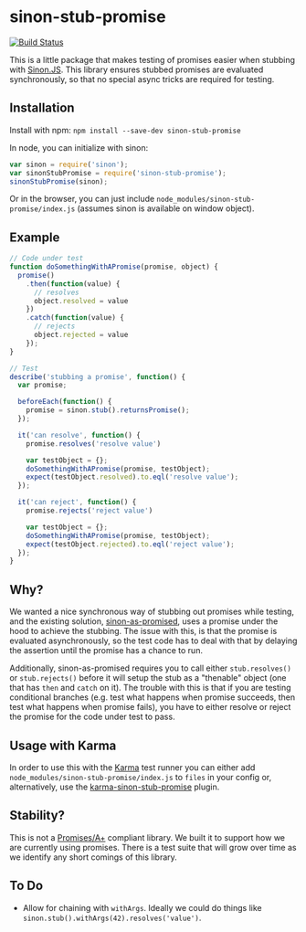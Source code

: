# sinon-stub-promise
[![Build Status](https://travis-ci.org/substantial/sinon-stub-promise.svg?branch=master)](https://travis-ci.org/substantial/sinon-stub-promise)

This is a little package that makes testing of promises easier when stubbing
with [Sinon.JS](http://sinonjs.org/). This library ensures stubbed promises are
evaluated synchronously, so that no special async tricks are required for
testing.

## Installation

Install with npm: `npm install --save-dev sinon-stub-promise`

In node, you can initialize with sinon:

```javascript
var sinon = require('sinon');
var sinonStubPromise = require('sinon-stub-promise');
sinonStubPromise(sinon);
```

Or in the browser, you can just include
`node_modules/sinon-stub-promise/index.js` (assumes sinon is available on
window object).

## Example

```javascript
// Code under test
function doSomethingWithAPromise(promise, object) {
  promise()
    .then(function(value) {
      // resolves
      object.resolved = value
    })
    .catch(function(value) {
      // rejects
      object.rejected = value
    });
}

// Test
describe('stubbing a promise', function() {
  var promise;

  beforeEach(function() {
    promise = sinon.stub().returnsPromise();
  });

  it('can resolve', function() {
    promise.resolves('resolve value')

    var testObject = {};
    doSomethingWithAPromise(promise, testObject);
    expect(testObject.resolved).to.eql('resolve value');
  });

  it('can reject', function() {
    promise.rejects('reject value')

    var testObject = {};
    doSomethingWithAPromise(promise, testObject);
    expect(testObject.rejected).to.eql('reject value');
  });
}
```

## Why?

We wanted a nice synchronous way of stubbing out promises while testing, and
the existing solution,
[sinon-as-promised](https://www.npmjs.com/package/sinon-as-promised), uses a
promise under the hood to achieve the stubbing. The issue with this, is that
the promise is evaluated asynchronously, so the test code has to deal with that
by delaying the assertion until the promise has a chance to run.

Additionally, sinon-as-promised requires you to call either `stub.resolves()`
or `stub.rejects()` before it will setup the stub as a "thenable" object (one
that has `then` and `catch` on it). The trouble with this is that if you are
testing conditional branches (e.g. test what happens when promise succeeds,
then test what happens when promise fails), you have to either resolve or
reject the promise for the code under test to pass.

## Usage with Karma

In order to use this with the [Karma](http://karma-runner.github.io/) test runner
you can either add `node_modules/sinon-stub-promise/index.js` to `files` in your config or, alternatively, use the
[karma-sinon-stub-promise](https://github.com/alexweber/karma-sinon-stub-promise) plugin.

## Stability?

This is not a [Promises/A+](https://promisesaplus.com/) compliant library. We
built it to support how we are currently using promises. There is a test suite
that will grow over time as we identify any short comings of this library.

## To Do

* Allow for chaining with `withArgs`. Ideally we could do things like `sinon.stub().withArgs(42).resolves('value')`.
